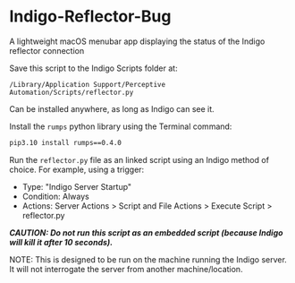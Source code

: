 # Indigo-Reflector-Bug
A lightweight macOS menubar app displaying the status of the Indigo reflector connection

Save this script to the Indigo Scripts folder at:
```text
/Library/Application Support/Perceptive Automation/Scripts/reflector.py
```
Can be installed anywhere, as long as Indigo can see it.

Install the `rumps` python library using the Terminal command:
```bash
pip3.10 install rumps==0.4.0
```

Run the `reflector.py` file as an linked script using an Indigo method of choice. For
example, using a trigger:
  * Type: "Indigo Server Startup"
  * Condition: Always
  * Actions: Server Actions > Script and File Actions > Execute Script > reflector.py

***CAUTION: Do not run this script as an embedded script (because Indigo will kill it after 10 seconds).***  

NOTE: This is designed to be run on the machine running the Indigo server. It will not interrogate the server from another machine/location.
